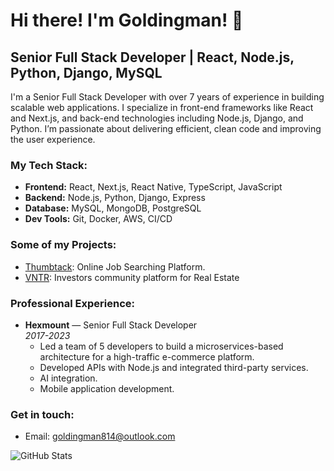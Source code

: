 # Hi there! I'm Goldingman! 👋
## Senior Full Stack Developer | React, Node.js, Python, Django, MySQL

I'm a Senior Full Stack Developer with over 7 years of experience in building scalable web applications. I specialize in front-end frameworks like React and Next.js, and back-end technologies including Node.js, Django, and Python. I’m passionate about delivering efficient, clean code and improving the user experience.

### My Tech Stack:
- **Frontend:** React, Next.js, React Native, TypeScript, JavaScript
- **Backend:** Node.js, Python, Django, Express
- **Database:** MySQL, MongoDB, PostgreSQL
- **Dev Tools:** Git, Docker, AWS, CI/CD

### Some of my Projects:
- [Thumbtack](https://www.thumbtack.com/![image](https://github.com/user-attachments/assets/ca2209ab-5e51-4a10-991f-5766bf08e72e)
): Online Job Searching Platform.
- [VNTR]([link](https://www.vntr.vc/)![image](https://github.com/user-attachments/assets/2fefeba4-e1ce-421a-9a2a-a925851ad81c)
): Investors community platform for Real Estate

### Professional Experience:
- **Hexmount** — Senior Full Stack Developer  
  _2017-2023_
  - Led a team of 5 developers to build a microservices-based architecture for a high-traffic e-commerce platform.
  - Developed APIs with Node.js and integrated third-party services.
  - AI integration.
  - Mobile application development.


### Get in touch:
- Email: [goldingman814@outlook.com](mailto:goldingman814@outlook.com)

![GitHub Stats](https://github-readme-stats.vercel.app/api?username=ApexcupDeveloper&show_icons=true&count_private=true&theme=dark)

